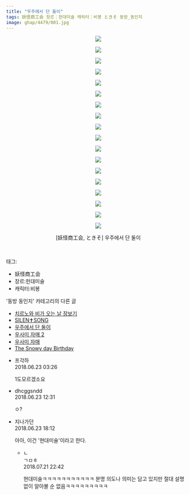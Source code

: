 ```yaml
---
title: "우주에서 단 둘이"
tags: 妖怪商工会 장르：헌대미술 캐릭터：비봉 ときそ 동방_동인지
image: ghap/4479/001.jpg
---
```

<div class="article">
<p style="text-align: center; clear: none; float: none;"><img src="{{ site.nasurl }}/ghap/4479/001.jpg"/></p>
<p style="text-align: center; clear: none; float: none;"><img src="{{ site.nasurl }}/ghap/4479/002.jpg"/></p>
<p style="text-align: center; clear: none; float: none;"><img src="{{ site.nasurl }}/ghap/4479/003.jpg"/></p>
<p style="text-align: center; clear: none; float: none;"><img src="{{ site.nasurl }}/ghap/4479/004.jpg"/></p>
<p style="text-align: center; clear: none; float: none;"><img src="{{ site.nasurl }}/ghap/4479/005.jpg"/></p>
<p style="text-align: center; clear: none; float: none;"><img src="{{ site.nasurl }}/ghap/4479/006.jpg"/></p>
<p style="text-align: center; clear: none; float: none;"><img src="{{ site.nasurl }}/ghap/4479/007.jpg"/></p>
<p style="text-align: center; clear: none; float: none;"><img src="{{ site.nasurl }}/ghap/4479/008.jpg"/></p>
<p style="text-align: center; clear: none; float: none;"><img src="{{ site.nasurl }}/ghap/4479/009.jpg"/></p>
<p style="text-align: center; clear: none; float: none;"><img src="{{ site.nasurl }}/ghap/4479/010.jpg"/></p>
<p style="text-align: center; clear: none; float: none;"><img src="{{ site.nasurl }}/ghap/4479/011.jpg"/></p>
<p style="text-align: center; clear: none; float: none;"><img src="{{ site.nasurl }}/ghap/4479/012.jpg"/></p>
<p style="text-align: center; clear: none; float: none;"><img src="{{ site.nasurl }}/ghap/4479/013.jpg"/></p>
<p style="text-align: center; clear: none; float: none;"><img src="{{ site.nasurl }}/ghap/4479/014.jpg"/></p>
<p style="text-align: center; clear: none; float: none;"><img src="{{ site.nasurl }}/ghap/4479/015.jpg"/></p>
<p style="text-align: center; clear: none; float: none;"><img src="{{ site.nasurl }}/ghap/4479/016.jpg"/></p>
<p style="text-align: center; clear: none; float: none;"><img src="{{ site.nasurl }}/ghap/4479/017.jpg"/></p>
<p style="text-align: center; clear: none; float: none;"><img src="{{ site.nasurl }}/ghap/4479/018.jpg"/></p>
<p style="text-align: center; clear: none; float: none;">[妖怪商工会, ときそ] 우주에서 단 둘이</p>
<p><br/></p>
</div><div class="tagTrail">
<p>태그: </p>
<ul>
<li>妖怪商工会</li>
<li>장르:헌대미술</li>
<li>캐릭터:비봉</li>
</ul>
</div><div class="another">
<p>'동방 동인지' 카테고리의 다른 글</p>
<ul>
<li><a href="/2018-06-27-ghap_4481">치르노와 비가 오는 날 장보기</a></li>
<li><a href="/2018-06-23-ghap_4480">SILEN✝SONG</a></li>
<li><a href="/2018-06-22-ghap_4479">우주에서 단 둘이</a></li>
<li><a href="/2018-06-22-ghap_4478">우사미 자매 2</a></li>
<li><a href="/2018-06-22-ghap_4477">우사미 자매</a></li>
<li><a href="/2018-06-17-ghap_4471">The Snowy day Birthday</a></li>
</ul>
</div><div class="cb_module cb_fluid">
<div class="cb_wrt cb_profile">
<div class="comment">
<ul>
<li class="cb_thumb_off" id="comment15275543">
<div class="cb_comment_area">
<div class="cb_info_area">
<div class="cb_section">
<span class="cb_nick_name">프각하</span>
</div>
<div class="cb_section">
<span class="cb_date">2018.06.23 03:26 </span>
</div>
</div>
<div class="cb_dsc_comment">
<p class="cb_dsc">
											1도모르겠소요
										</p>
</div>
</div></li>
<li class="cb_thumb_off" id="comment15275658">
<div class="cb_comment_area">
<div class="cb_info_area">
<div class="cb_section">
<span class="cb_nick_name">dhcggsndd</span>
</div>
<div class="cb_section">
<span class="cb_date">2018.06.23 12:31 </span>
</div>
</div>
<div class="cb_dsc_comment">
<p class="cb_dsc">
											ㅇ?
										</p>
</div>
</div></li>
<li class="cb_thumb_off" id="comment15275777">
<div class="cb_comment_area">
<div class="cb_info_area">
<div class="cb_section">
<span class="cb_nick_name">지나가던</span>
</div>
<div class="cb_section">
<span class="cb_date">2018.06.23 18:12 </span>
</div>
</div>
<div class="cb_dsc_comment">
<p class="cb_dsc">
											아아, 이건 '현대미술'이라고 한다.
										</p>
</div>
<ul>
<li class="cb_thumb_off" id="comment15291394">
<span class="cb_bu_subnode">ㄴ</span>
<div class="cb_comment_area">
<div class="cb_info_area">
<div class="cb_section">
<span class="cb_nick_name">ㄱㅁㅎ</span>
</div>
<div class="cb_section">
<span class="cb_date">2018.07.21 22:42 </span>
</div>
</div>
<div class="cb_dsc_comment">
<p class="cb_dsc">
																현대미술ㅋㅋㅋㅋㅋㅋㅋㅋㅋㅋㅋ 분명 의도나 의미는 담고 있지만 절대 설명 없이 알아볼 순 없음ㅋㅋㅋㅋㅋㅋㅋㅋㅋ
															</p>
</div>
</div>
</li>
</ul>
</div></li>
</ul>
</div>
</div><!-- commentList close -->
</div>